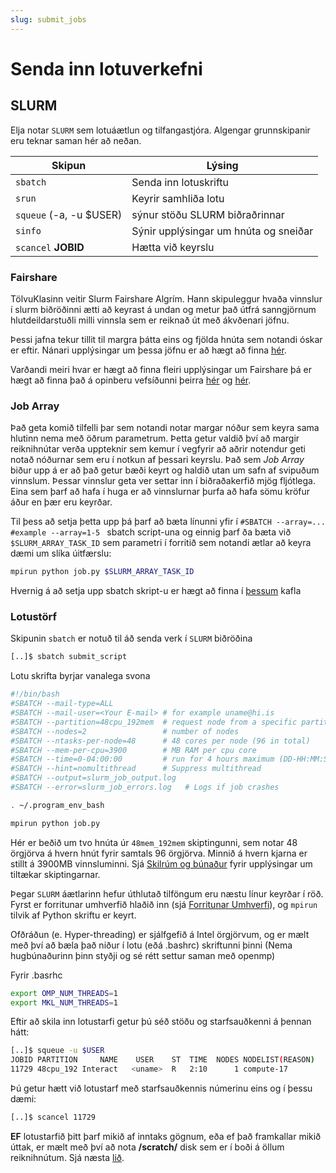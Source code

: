 ```yaml
---
slug: submit_jobs
---
```


# Senda inn lotuverkefni

## SLURM

Elja notar `SLURM` sem lotuáætlun og tilfangastjóra.
Algengar grunnskipanir eru teknar saman hér að neðan.

| Skipun                      | Lýsing                           |
|-----------------------------|--------------------------------------|
| `sbatch`                    | Senda inn lotuskriftu           |
| `srun`                      | Keyrir samhliða lotu                   |
| `squeue` (-a, -u $USER) | sýnur stöðu SLURM biðraðrinnar                    |
| `sinfo`                     | Sýnir upplýsingar um hnúta og sneiðar |
| `scancel` **JOBID**         | Hætta við keyrslu                         |

### Fairshare
TölvuKlasinn veitir Slurm Fairshare Algrím. Hann skipuleggur hvaða vinnslur í slurm biðröðinni ætti að keyrast á undan og metur það útfrá sanngjörnum hlutdeildarstuðli milli vinnsla sem er reiknað út með ákvðenari jöfnu.

Þessi jafna tekur tillit til margra þátta eins og fjölda hnúta sem notandi óskar er eftir. Nánari upplýsingar um þessa jöfnu er að hægt að finna [hér](https://slurm.schedmd.com/fair_tree.html#fairshare). 

Varðandi meiri hvar er hægt að finna fleiri upplýsingar um Fairshare þá er hægt að finna það á  opinberu vefsíðunni þeirra [hér](https://slurm.schedmd.com/fair_tree.html) og [hér](https://slurm.schedmd.com/SLUG19/Priority_and_Fair_Trees.pdf). 

### Job Array
Það geta komið tilfelli þar sem notandi notar margar nóður sem keyra sama hlutinn nema með öðrum parametrum. Þetta getur valdið því að margir reiknihnútar verða uppteknir sem kemur í vegfyrir að aðrir notendur geti notað nóðurnar sem eru í notkun af þessari keyrslu. Það sem *Job Array* biður upp á er að það getur bæði keyrt og haldið utan um safn af svipuðum vinnslum. Þessar vinnslur geta ver settar inn í biðraðakerfið mjög fljótlega. Eina sem þarf að hafa í huga er að vinnslurnar þurfa að hafa sömu kröfur áður en þær eru keyrðar.  

Til þess að setja þetta upp þá þarf að bæta línunni  yfir í ```#SBATCH --array=... #example --array=1-5 ``` sbatch script-una og einnig þarf ða bæta við  ```$SLURM_ARRAY_TASK_ID```  sem parametri í forritið sem notandi ætlar að keyra dæmi um slíka úitfærslu:

```bash
mpirun python job.py $SLURM_ARRAY_TASK_ID
```

Hvernig á að setja upp sbatch skript-u er hægt að finna í [þessum](#lotustörf) kafla

### Lotustörf

Skipunin `sbatch` er notuð til áð senda verk í `SLURM` biðröðina

```bash
[..]$ sbatch submit_script
```
Lotu skrifta byrjar vanalega svona

```bash
#!/bin/bash
#SBATCH --mail-type=ALL
#SBATCH --mail-user=<Your E-mail> # for example uname@hi.is
#SBATCH --partition=48cpu_192mem  # request node from a specific partition
#SBATCH --nodes=2                 # number of nodes
#SBATCH --ntasks-per-node=48      # 48 cores per node (96 in total)
#SBATCH --mem-per-cpu=3900        # MB RAM per cpu core
#SBATCH --time=0-04:00:00         # run for 4 hours maximum (DD-HH:MM:SS)
#SBATCH --hint=nomultithread      # Suppress multithread
#SBATCH --output=slurm_job_output.log   
#SBATCH --error=slurm_job_errors.log   # Logs if job crashes

. ~/.program_env_bash

mpirun python job.py
```

Hér er beðið um tvo hnúta úr `48mem_192mem` skiptingunni, sem notar 48 örgjörva á hvern hnút fyrir samtals 96 örgjörva. Minnið á hvern kjarna er stillt á 3900MB vinnsluminni. Sjá [Skilrúm og búnaður](/docs/hardware/parthardw) fyrir upplýsingar um tiltækar skiptingarnar.

Þegar `SLURM` áætlarinn hefur úthlutað tilföngum eru næstu línur keyrðar í röð. Fyrst er forritunar umhverfið hlaðið inn (sjá [Forritunar Umhverfi](/docs/compiling/easybuild)), og `mpirun` tilvik af Python skriftu er keyrt.

Ofðráðun (e. Hyper-threading) er sjálfgefið á Intel örgjörvum, og er mælt með því að bæla það niður í lotu (eðá .bashrc) skriftunni þinni (Nema hugbúnaðurinn þinn styðji og sé rétt settur saman með openmp)

Fyrir .basrhc

```bash                                                                 
export OMP_NUM_THREADS=1
export MKL_NUM_THREADS=1
```
Eftir að skila inn lotustarfi getur þú séð stöðu og starfsauðkenni á þennan hátt:

```bash
[..]$ squeue -u $USER
JOBID PARTITION     NAME    USER    ST  TIME  NODES NODELIST(REASON)
11729 48cpu_192 Interact   <uname>  R   2:10      1 compute-17
```

Þú getur hætt við lotustarf með starfsauðkennis númerinu eins og í þessu dæmi:

```bash
[..]$ scancel 11729
```

**EF** lotustarfið þitt þarf mikið af inntaks gögnum, eða ef það framkallar mikið úttak, er mælt með því að nota **/scratch/** disk sem er í boði á öllum reiknihnútum. Sjá næsta [lið](scratch_disk).